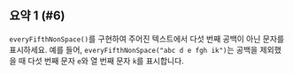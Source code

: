 ## 요약 1 (#6)

`everyFifthNonSpace()`를 구현하여 주어진 텍스트에서 다섯 번째 공백이 아닌 문자를 표시하세요. 예를 들어, `everyFifthNonSpace("abc d e fgh ik")`는 공백을 제외했을 때 다섯 번째 문자 `e`와 열 번째 문자 `k`를 표시합니다.
